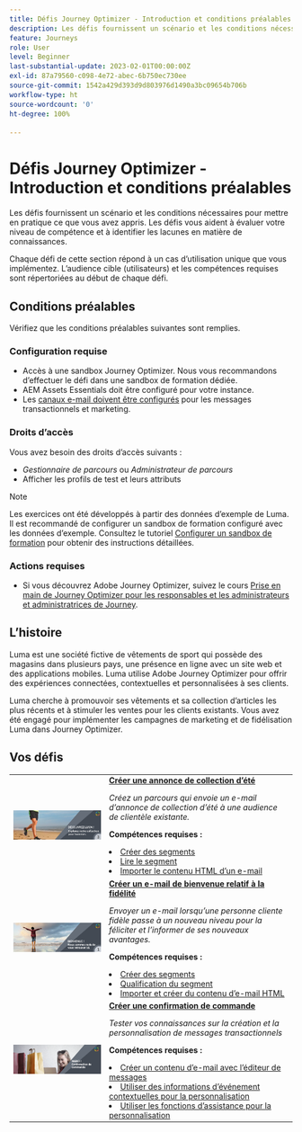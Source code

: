 ```yaml
---
title: Défis Journey Optimizer - Introduction et conditions préalables
description: Les défis fournissent un scénario et les conditions nécessaires pour mettre en pratique ce que vous avez appris. Chaque défi répond à un cas d’utilisation unique que vous implémentez.
feature: Journeys
role: User
level: Beginner
last-substantial-update: 2023-02-01T00:00:00Z
exl-id: 87a79560-c098-4e72-abec-6b750ec730ee
source-git-commit: 1542a429d393d9d803976d1490a3bc09654b706b
workflow-type: ht
source-wordcount: '0'
ht-degree: 100%

---
```


# Défis Journey Optimizer - Introduction et conditions préalables

Les défis fournissent un scénario et les conditions nécessaires pour mettre en pratique ce que vous avez appris. Les défis vous aident à évaluer votre niveau de compétence et à identifier les lacunes en matière de connaissances.

Chaque défi de cette section répond à un cas d’utilisation unique que vous implémentez. L’audience cible (utilisateurs) et les compétences requises sont répertoriées au début de chaque défi.

## Conditions préalables

Vérifiez que les conditions préalables suivantes sont remplies.

### Configuration requise

* Accès à une sandbox Journey Optimizer. Nous vous recommandons d’effectuer le défi dans une sandbox de formation dédiée.
* AEM Assets Essentials doit être configuré pour votre instance.
* Les [canaux e-mail doivent être configurés](https://experienceleague.adobe.com/docs/journey-optimizer/using/configuration/channel-surfaces.html?lang=fr) pour les messages transactionnels et marketing.

### Droits d’accès

Vous avez besoin des droits d’accès suivants :

* *Gestionnaire de parcours* ou *Administrateur de parcours*
* Afficher les profils de test et leurs attributs

>[!NOTE]
> Les exercices ont été développés à partir des données d’exemple de Luma. Il est recommandé de configurer un sandbox de formation configuré avec les données d’exemple. Consultez le tutoriel [Configurer un sandbox de formation](/help/tutorial-configure-a-training-sandbox/introduction-and-prerequisites.md) pour obtenir des instructions détaillées.

### Actions requises

* Si vous découvrez Adobe Journey Optimizer, suivez le cours [Prise en main de Journey Optimizer pour les responsables et les administrateurs et administratrices de Journey](https://experienceleague.adobe.com/docs/courses/using/journeyoptimizer-u-1-2022-1-1-0.html?lang=fr).

## L’histoire

Luma est une société fictive de vêtements de sport qui possède des magasins dans plusieurs pays, une présence en ligne avec un site web et des applications mobiles. Luma utilise Adobe Journey Optimizer pour offrir des expériences connectées, contextuelles et personnalisées à ses clients.

Luma cherche à promouvoir ses vêtements et sa collection d’articles les plus récents et à stimuler les ventes pour les clients existants. Vous avez été engagé pour implémenter les campagnes de marketing et de fidélisation Luma dans Journey Optimizer.

## Vos défis

<table>
<tr>
<td>
 <div>
      <a href="summer-collection-announcement-challenge.md">
        <img alt="Image de l’annonce de la collection d’été" src="./assets/email-assets/luma-transactional-onboarding-3.png"/>
      </a>
      </div>
  </td>
  <td>
   <strong><a href="summer-collection-announcement-challenge.md">Créer une annonce de collection d’été </strong>
    </a>
      <p>
      <em>Créez un parcours qui envoie un e-mail d’annonce de collection d’été à une audience de clientèle existante.</em>
      <p>
      <b>Compétences requises :</b>
      <li><a href="https://experienceleague.adobe.com/docs/journey-optimizer-learn/tutorials/profiles-segments-subscriptions/create-segments.html?lang=fr"> Créer des segments</li>
      <li><a href="https://experienceleague.adobe.com/docs/journey-optimizer-learn/tutorials/create-journeys/use-case-read-segment.html?lang=fr">Lire le segment</li>
       <li><a href="https://experienceleague.adobe.com/docs/journey-optimizer-learn/tutorials/email-channel/import-and-author-html-email-content.html?lang=fr">Importer le contenu HTML d’un e-mail</li>
  </td>
  </tr>
   <tr>
    <td>
    <div>
    <a>
      <img alt="Bienvenue" src="./assets/email-assets/luma-transactional-onboarding-1.png"/>
    </a>
    </div>
    <td>
    <div >
      <a>
    <strong><a href="loyalty-status-welcome-email-challenge.md">Créer un e-mail de bienvenue relatif à la fidélité </strong>
    </a>
    </div>
    <p>
    <em>Envoyer un e-mail lorsqu’une personne cliente fidèle passe à un nouveau niveau pour la féliciter et l’informer de ses nouveaux avantages.</em>
    <p>
    <b>Compétences requises :</b>
      <li><a href="https://experienceleague.adobe.com/docs/journey-optimizer-learn/tutorials/profiles-segments-subscriptions/create-segments.html?lang=fr"> Créer des segments</li>
      <li><a href="https://experienceleague.adobe.com/docs/journey-optimizer-learn/tutorials/create-journeys/use-case-read-segment-qualification.html?lang=fr">Qualification du segment</li>
      <li><a href="https://experienceleague.adobe.com/docs/journey-optimizer-learn/tutorials/email-channel/import-and-author-html-email-content.html?lang=fr">Importer et créer du contenu d’e-mail HTML</li>
  </td>
  </tr>
  <tr>
  <td>
  <div>
    <a href="order-confirmation-challenge.md">
      <img alt="E-mail Luma" src="./assets/email-assets/luma-transactional-order-confirmation.png"/>
    </a>
  </td>
  <td>
      <a href="order-confirmation-challenge.md">
    <strong><a href="order-confirmation-challenge.md">Créer une confirmation de commande</strong>
    </a>
    <div>
    <p>
    <em>Tester vos connaissances sur la création et la personnalisation de messages transactionnels
    </em>
    <p>
    <b>Compétences requises :</b>
      <li><a href="https://experienceleague.adobe.com/docs/journey-optimizer-learn/tutorials/email-channel/create-content-with-the-email-designer.html?lang=fr"> Créer un contenu d’e-mail avec l’éditeur de messages</li>
      <li><a href="https://experienceleague.adobe.com/docs/journey-optimizer-learn/tutorials/personalize-content/use-contextual-event-information-for-personalization.html?lang=fr">Utiliser des informations d’événement contextuelles pour la personnalisation</li>
      <li><a href="https://experienceleague.adobe.com/docs/journey-optimizer-learn/tutorials/personalize-content/use-helper-functions-for-personalization.html?lang=fr">Utiliser les fonctions d’assistance pour la personnalisation</li>
  </td>
</table>

